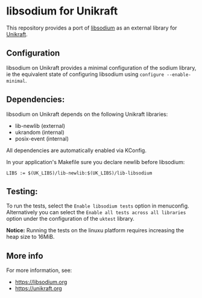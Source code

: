 # libsodium for Unikraft

This repository provides a port of [libsodium](https://libsodium.org) as an external library for [Unikraft](https://unikraft.org).

## Configuration

libsodium on Unikraft provides a minimal configuration of the sodium library, ie the
equivalent state of configuring libsodium using `configure --enable-minimal`.

## Dependencies:

libsodium on Unikraft depends on the following Unikraft libraries:
* lib-newlib (external)
* ukrandom (internal)
* posix-event (internal)

All dependencies are automatically enabled via KConfig.
 
In your application's Makefile sure you declare newlib before libsodium:
```
LIBS := $(UK_LIBS)/lib-newlib:$(UK_LIBS)/lib-libsodium
```

## Testing:

To run the tests, select the `Enable libsodium tests` option in menuconfig. Alternatively you can
select the `Enable all tests across all libraries` option under the configuration of the `uktest`
library.

**Notice:** Running the tests on the linuxu platform requires increasing the heap size to 16MiB.

## More info
For more information, see:
* https://libsodium.org
* https://unikraft.org
